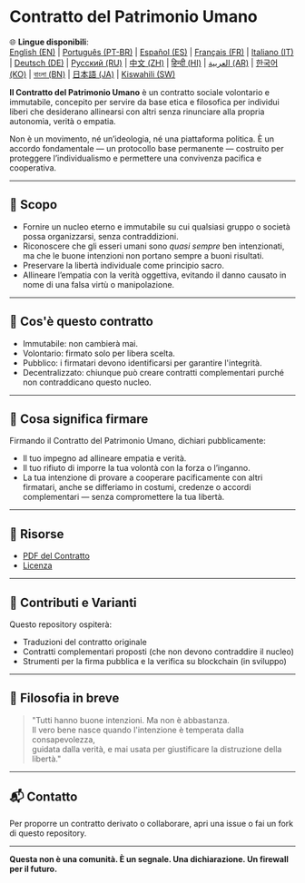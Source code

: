 
# Contratto del Patrimonio Umano

🌐 **Lingue disponibili**:  
[English (EN)](./index.md) | [Português (PT-BR)](./README_pt-BR.md) | [Español (ES)](./README_es.md) | [Français (FR)](./README_fr.md) | [Italiano (IT)](./README_it.md) | [Deutsch (DE)](./README_de.md) | [Русский (RU)](./README_ru.md) | [中文 (ZH)](./README_zh.md) | [हिन्दी (HI)](./README_hi.md) | [العربية (AR)](./README_ar.md) | [한국어 (KO)](./README_ko.md) | [বাংলা (BN)](./README_bn.md) | [日本語 (JA)](./README_ja.md) | [Kiswahili (SW)](./README_sw.md)

**Il Contratto del Patrimonio Umano** è un contratto sociale volontario e immutabile, concepito per servire da base etica e filosofica per individui liberi che desiderano allinearsi con altri senza rinunciare alla propria autonomia, verità o empatia.

Non è un movimento, né un’ideologia, né una piattaforma politica. È un accordo fondamentale — un protocollo base permanente — costruito per proteggere l’individualismo e permettere una convivenza pacifica e cooperativa.

---

## 🌱 Scopo

- Fornire un nucleo eterno e immutabile su cui qualsiasi gruppo o società possa organizzarsi, senza contraddizioni.
- Riconoscere che gli esseri umani sono *quasi sempre* ben intenzionati, ma che le buone intenzioni non portano sempre a buoni risultati.
- Preservare la libertà individuale come principio sacro.
- Allineare l’empatia con la verità oggettiva, evitando il danno causato in nome di una falsa virtù o manipolazione.

---

## 📜 Cos'è questo contratto

- Immutabile: non cambierà mai.
- Volontario: firmato solo per libera scelta.
- Pubblico: i firmatari devono identificarsi per garantire l'integrità.
- Decentralizzato: chiunque può creare contratti complementari purché non contraddicano questo nucleo.

---

## 🔏 Cosa significa firmare

Firmando il Contratto del Patrimonio Umano, dichiari pubblicamente:

- Il tuo impegno ad allineare empatia e verità.
- Il tuo rifiuto di imporre la tua volontà con la forza o l’inganno.
- La tua intenzione di provare a cooperare pacificamente con altri firmatari, anche se differiamo in costumi, credenze o accordi complementari — senza compromettere la tua libertà.

---

## 📎 Risorse

- [PDF del Contratto](./assets/pdfs/Contratto_del_Patrimonio_Umano.pdf)
- [Licenza](./LICENSE)

---

## 🤝 Contributi e Varianti

Questo repository ospiterà:

- Traduzioni del contratto originale
- Contratti complementari proposti (che non devono contraddire il nucleo)
- Strumenti per la firma pubblica e la verifica su blockchain (in sviluppo)

---

## 🧠 Filosofia in breve

> "Tutti hanno buone intenzioni. Ma non è abbastanza.  
> Il vero bene nasce quando l'intenzione è temperata dalla consapevolezza,  
> guidata dalla verità, e mai usata per giustificare la distruzione della libertà."

---

## 📬 Contatto

Per proporre un contratto derivato o collaborare, apri una issue o fai un fork di questo repository.

---

**Questa non è una comunità. È un segnale. Una dichiarazione. Un firewall per il futuro.**
